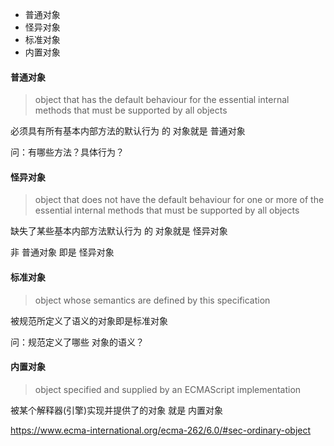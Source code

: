 
- 普通对象
- 怪异对象
- 标准对象
- 内置对象


#### 普通对象

> object that has the default behaviour for the essential internal methods that must be supported by all objects

必须具有所有基本内部方法的默认行为 的 对象就是 普通对象

问：有哪些方法？具体行为？



#### 怪异对象

> object that does not have the default behaviour for one or more of the essential internal methods that must be supported by all objects

缺失了某些基本内部方法默认行为 的 对象就是 怪异对象

非 普通对象 即是 怪异对象



#### 标准对象

> object whose semantics are defined by this specification

被规范所定义了语义的对象即是标准对象

问：规范定义了哪些 对象的语义？



#### 内置对象

> object specified and supplied by an ECMAScript implementation

被某个解释器(引擎)实现并提供了的对象 就是 内置对象


https://www.ecma-international.org/ecma-262/6.0/#sec-ordinary-object
